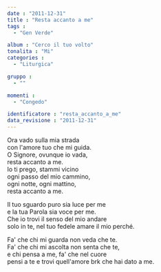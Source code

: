 ```yaml
---
date : "2011-12-31"
title : "Resta accanto a me"
tags : 
  - "Gen Verde"

album : "Cerco il tuo volto"
tonalita : "Mi"
categories : 
  - "Liturgica"

gruppo : 
  - ""

momenti : 
  - "Congedo"

identificatore : "resta_accanto_a_me"
data_revisione : "2011-12-31"
---
```

  
  
Ora vado sulla mia strada  
con l'amore tuo che mi guida.  
O Signore, ovunque io vada,  
resta accanto a me.  
Io ti prego, stammi vicino  
ogni passo del mio cammino,  
ogni notte, ogni mattino,  
resta accanto a me.  
  
  
Il tuo sguardo puro sia luce per me  
e la tua Parola sia voce per me.  
Che io trovi il senso del mio andare  
solo in te, nel tuo fedele amare il mio perché.  
  
  
Fa' che chi mi guarda non veda che te.  
Fa' che chi mi ascolta non senta che te,  
e chi pensa a me, fa' che nel cuore  
pensi a te e trovi quell'amore brk che hai dato a me.  
  
  
  
